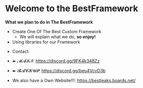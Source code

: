 # Welcome to the BestFramework

__What we plan to do in The BestFramework__
* Create One Of The Best Custom Framework 
    - We will explain what we do, **so enjoy!**
* Using libraries for our Framework 

<!-- BREAK -->
* Contact:
* ➨ 𝓜𝓐𝓘𝓝: https://discord.gg/9FK4k348Zz
* ➨ 𝓑𝓐𝓒𝓚𝓤𝓟: https://discord.gg/beu4VcvD3b

* We also have a Own Website!!!: https://bestleaks.boards.net/


<!-- END -->
